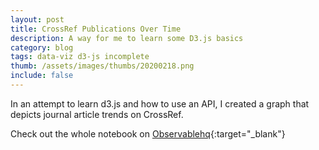 ```yaml
---
layout: post
title: CrossRef Publications Over Time
description: A way for me to learn some D3.js basics
category: blog
tags: data-viz d3-js incomplete
thumb: /assets/images/thumbs/20200218.png
include: false
---
```

In an attempt to learn d3.js and how to use an API, I created a graph that depicts journal article trends on CrossRef.

<script type="module">

// Load the Observable runtime and inspector.
import {Runtime, Inspector} from "https://cdn.jsdelivr.net/npm/@observablehq/runtime@4/dist/runtime.js";
import notebook from "https://api.observablehq.com/@wingsumlaw/learning-basic-d3-js-api-utilisation-using-the-crossref-api.js?v=3";

const renders = {
    "intro": "intro",
    "viewof f": "viewof-f",
    "legend": "legend",
    "chart": "chart",
    "moreInfo": "moreInfo"
};

new Runtime().module(notebook, name => {
    const selector = renders[name]
  if (selector) {
    return new Inspector(document.getElementById(selector));
  }
});

</script>

<div id="20200218" class="full-width">
    <div id="intro"></div>
    <div id="viewof-f"></div>
    <div id="legend"></div>
    <div id="chart"></div>
    <div id="moreInfo"></div>
</div>

Check out the whole notebook on [Observablehq](https://observablehq.com/@wingsumlaw/learning-basic-d3-js-api-utilisation-using-the-crossref-api){:target="_blank"}